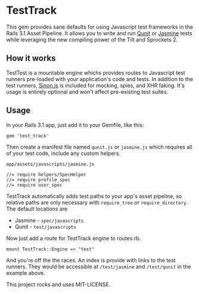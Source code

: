 # TestTrack

This gem provides sane defaults for using Javascript test frameworks in
the Rails 3.1 Asset Pipeline. It allows you to write and run
[Qunit][qunit] or [Jasmine][jasmine] tests while leveraging the new
compiling power of the Tilt and Sprockets 2.

## How it works

TestTest is a mountable engine whichs provides routes to
Javascript test runners pre-loaded with your application's code and
tests. In addition to the test runners, [Sinon.js][sinon] is included
for mocking, spies, and XHR faking. It's usage is entirely optional and
won't affect pre-existing test suites.

## Usage

In your Rails 3.1 app, just add it to your Gemfile, like this:

    gem 'test_track'

Then create a manifest file named `qunit.js` or `jasmine.js` which
requires all of your test code, include any custom helpers.

    app/assets/javascripts/jasmine.js

    //= require helpers/SpecHelper
    //= require profile_spec
    //= require user_spec

TestTrack automatically adds test paths to your app's asset pipeline, so
relative paths are only necessary with `require_tree` or
`require_directory`. The default locations are

* Jasmine - `spec/javascripts`
* Qunit   - `test/javascripts`

Now just add a route for TestTrack engine to routes.rb.

    mount TestTrack::Engine => "test"

And you're off the the races. An index is provide with links to the test
runners. They would be accessible at `/test/jasmine` and
`/test/qunit` in the example above.


This project rocks and uses MIT-LICENSE.


[jasmine]: https://github.com/pivotal/jasmine
[qunit]:   https://github.com/jquery/qunit
[sinon]:   http://sinonjs.org/

